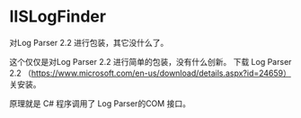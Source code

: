 # IISLogFinder
对Log Parser 2.2 进行包装，其它没什么了。


这个仅仅是对Log Parser 2.2 进行简单的包装，没有什么创新。
下载 Log Parser 2.2  （https://www.microsoft.com/en-us/download/details.aspx?id=24659） 关安装。

原理就是 C# 程序调用了 Log Parser的COM 接口。
